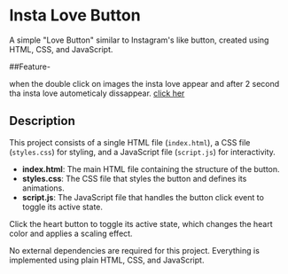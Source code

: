# Insta Love Button

A simple "Love Button" similar to Instagram's like button, created using HTML, CSS, and JavaScript.

##Feature-

when the double click on images the insta love appear
and after 2 second tha insta love  autometicaly dissappear.
[click her]([url](https://imran2454.github.io/InstaLove-Button/))

## Description

This project consists of a single HTML file (`index.html`), a CSS file (`styles.css`) for styling, and a JavaScript file (`script.js`) for interactivity.

- **index.html**: The main HTML file containing the structure of the button.
- **styles.css**: The CSS file that styles the button and defines its animations.
- **script.js**: The JavaScript file that handles the button click event to toggle its active state.

Click the heart button to toggle its active state, which changes the heart color and applies a scaling effect.

No external dependencies are required for this project. Everything is implemented using plain HTML, CSS, and JavaScript.
